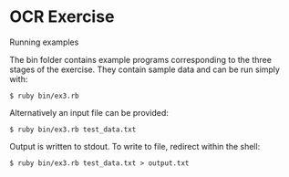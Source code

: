 OCR Exercise
============

Running examples

The bin folder contains example programs corresponding to the three stages of the exercise. They contain sample data and can be run simply with:

    $ ruby bin/ex3.rb

Alternatively an input file can be provided:

    $ ruby bin/ex3.rb test_data.txt

Output is written to stdout. To write to file, redirect within the shell:

    $ ruby bin/ex3.rb test_data.txt > output.txt
